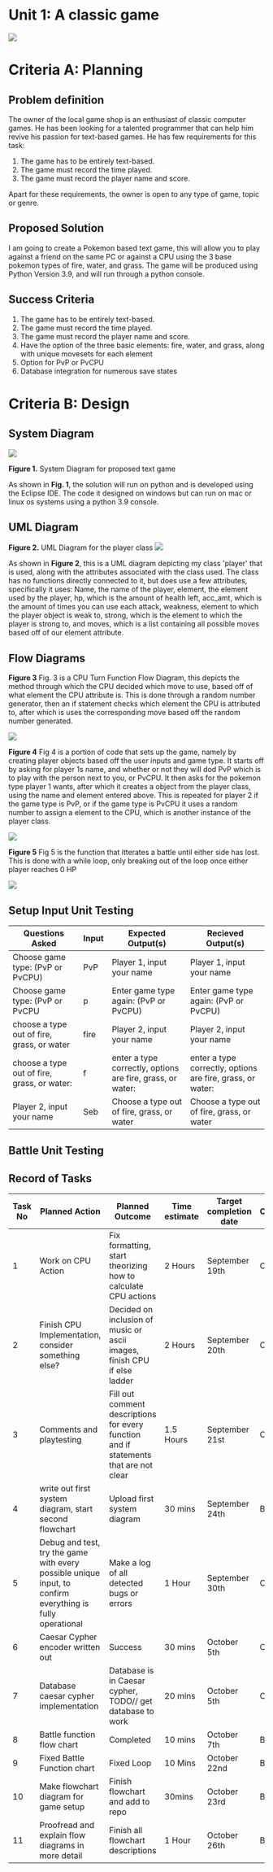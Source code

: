 # Unit 1: A classic game 
![](game.gif)

# Criteria A: Planning

## Problem definition

The owner of the local game shop is an enthusiast of classic computer games. He has been looking for a talented programmer that can help him revive his passion for text-based games. He has few requirements for this task:

1. The game has to be entirely text-based.
2. The game must record the time played.
3. The game must record the player name and score.

Apart for these requirements, the owner is open to any type of game, topic or genre.

## Proposed Solution

I am going to create a Pokemon based text game, this will allow you to play against a friend on the same PC or against a CPU using the 3 base pokemon types of fire, water, and grass. The game will be produced using Python Version 3.9, and will run through a python console.

## Success Criteria
1. The game has to be entirely text-based.
2. The game must record the time played.
3. The game must record the player name and score.
4. Have the option of the three basic elements: fire, water, and grass, along with unique movesets for each element
5. Option for PvP or PvCPU
6. Database integration for numerous save states

# Criteria B: Design

## System Diagram

![](System_Diagram.png)

**Figure 1.** System Diagram for proposed text game

As shown in **Fig. 1**, the solution will run on python and is developed using the Eclipse IDE. The code it designed on windows but can run on mac or linux os systems using a python 3.9 console.

## UML Diagram

**Figure 2.** UML Diagram for the player class
![](playerUML.png)

As shown in **Figure 2**, this is a UML diagram depicting my class 'player' that is used, along with the attributes associated with the class used. The class has no functions directly connected to it, but does use a few attributes, specifically it uses: Name, the name of the player, element, the element used by the player, hp, which is the amount of health left, acc_amt, which is the amount of times you can use each attack, weakness, element to which the player object is weak to, strong, which is the element to which the player is strong to, and moves, which is a list containing all possible moves based off of our element attribute.

## Flow Diagrams
**Figure 3**
Fig. 3 is a CPU Turn Function Flow Diagram, this depicts the method through which the CPU decided which move to use, based off of what element the CPU attribute is. This is done through a random number generator, then an if statement checks which element the CPU is attributed to, after which is uses the corresponding move based off the random number generated.

![](export_canvas_cpu-command-selection-210922_2204.png)


**Figure 4**
Fig 4 is a portion of code that sets up the game, namely by creating player objects based off the user inputs and game type. It starts off by asking for player 1s name, and whether or not they will dod PvP which is to play with the person next to you, or PvCPU. It then asks for the pokemon type player 1 wants, after which it creates a object from the player class, using the name and element entered above. This is repeated for player 2 if the game type is PvP, or if the game type is PvCPU it uses a random number to assign a element to the CPU, which is another instance of the player class.

![](setupchart.png)

**Figure 5**
Fig 5 is the function that itterates a battle until either side has lost. This is done with a while loop, only breaking out of the loop once either player reaches 0 HP 

![](BattleDiagram.png)

## Setup Input Unit Testing
| Questions Asked | Input | Expected Output(s) | Recieved Output(s) |
|---|---|---|---|
| Choose game type: (PvP or PvCPU) | PvP | Player 1, input your name | Player 1, input your name |
| Choose game type: (PvP or PvCPU | p | Enter game type again: (PvP or PvCPU) | Enter game type again: (PvP or PvCPU) |
| choose a type out of fire, grass, or water | fire | Player 2, input your name | Player 2, input your name |
| choose a type out of fire, grass, or water: | f | enter a type correctly, options are fire, grass, or water: | enter a type correctly, options are fire, grass, or water: |
| Player 2, input your name | Seb | Choose a type out of fire, grass, or water | Choose a type out of fire, grass, or water |

## Battle Unit Testing


## Record of Tasks
| Task No | Planned Action | Planned Outcome | Time estimate | Target completion date | Criterion |
|---|---|---|---|---|---|
| 1 | Work on CPU Action | Fix formatting, start theorizing how to calculate CPU actions | 2 Hours | September 19th | C |
| 2 | Finish CPU Implementation, consider something else? | Decided on inclusion of music or ascii images, finish CPU if else ladder | 2 Hours | September 20th | C |
| 3 | Comments and playtesting | Fill out comment descriptions for every function and if statements that are not clear | 1.5 Hours | September 21st | C |
| 4 | write out first system diagram, start second flowchart | Upload first system diagram | 30 mins | September 24th | B |
| 5 | Debug and test, try the game with every possible unique input,  to confirm everything is fully operational | Make a log of all detected bugs or errors | 1 Hour | September 30th | C |
| 6 | Caesar Cypher encoder written out | Success | 30 mins | October 5th | C |
| 7 | Database caesar cypher implementation | Database is in Caesar cypher, TODO// get database to work  | 20 mins | October 5th | C |
| 8 | Battle function flow chart | Completed | 10 mins | October 7th | B |
| 9 | Fixed Battle Function chart | Fixed Loop | 10 Mins | October 22nd | B |
| 10 | Make flowchart diagram for game setup | Finish flowchart and add to repo | 30mins | October 23rd | B |
| 11 | Proofread and explain flow diagrams in more detail | Finish all flowchart descriptions | 1 Hour | October 26th | B |
